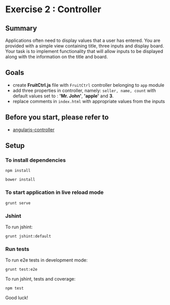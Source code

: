 # Exercise 2 : Controller

## Summary
Applications often need to display values that a user has entered. You are provided with a simple view containing title, three inputs and display board. Your task is to
implement functionality that will allow inputs to be displayed along with the information on the title and board.

## Goals
* create **FruitCtrl.js** file with `FruitCtrl` controller belonging to `app` module
* add three properties in controller, namely: `seller, name, count` with default values set to : **'Mr. John'**, **'apple'** and **3**.
* replace comments in `index.html` with appropriate values from the inputs

## Before you start, please refer to
* [angularjs-controller](https://egghead.io/lessons/angularjs-controllers)

## Setup

### To install dependencies

    npm install
    
    bower install

### To start application in live reload mode

    grunt serve
    
### Jshint
To run jshint:
    
    grunt jshint:default

### Run tests

To run e2e tests in development mode:

    grunt test:e2e

To run jshint, tests and coverage:

    npm test

Good luck!
